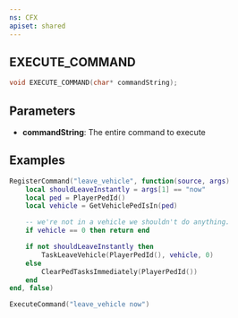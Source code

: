 ```yaml
---
ns: CFX
apiset: shared
---
```

## EXECUTE_COMMAND

```c
void EXECUTE_COMMAND(char* commandString);
```


## Parameters
* **commandString**: The entire command to execute

## Examples
```lua
RegisterCommand("leave_vehicle", function(source, args)
    local shouldLeaveInstantly = args[1] == "now"
    local ped = PlayerPedId()
    local vehicle = GetVehiclePedIsIn(ped)

    -- we're not in a vehicle we shouldn't do anything.
    if vehicle == 0 then return end

    if not shouldLeaveInstantly then
        TaskLeaveVehicle(PlayerPedId(), vehicle, 0)
    else
        ClearPedTasksImmediately(PlayerPedId())
    end
end, false)

ExecuteCommand("leave_vehicle now")
```

